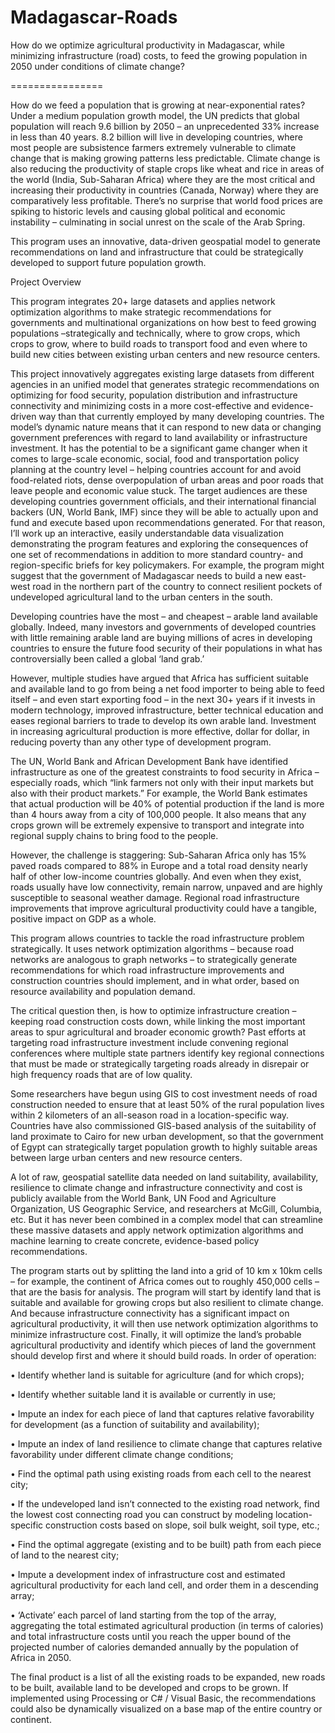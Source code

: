Madagascar-Roads
================

How do we optimize agricultural productivity in Madagascar, while minimizing infrastructure (road) costs, to feed the growing population in 2050 under conditions of climate change?

================

How do we feed a population that is growing at near-exponential rates? Under a medium population growth model, the UN predicts that global population will reach 9.6 billion by 2050 – an unprecedented 33% increase in less than 40 years.  8.2 billion will live in developing countries, where most people are subsistence farmers extremely vulnerable to climate change that is making growing patterns less predictable.  Climate change is also reducing the productivity of staple crops like wheat and rice in areas of the world (India, Sub-Saharan Africa) where they are the most critical and increasing their productivity in countries (Canada, Norway) where they are comparatively less profitable.  There’s no surprise that world food prices are spiking to historic levels and causing global political and economic instability – culminating in social unrest on the scale of the Arab Spring. 

This program uses an innovative, data-driven geospatial model to generate recommendations on land and infrastructure that could be strategically developed to support future population growth.

Project Overview

This program integrates 20+ large datasets and applies network optimization algorithms to make strategic recommendations for governments and multinational organizations on how best to feed growing populations –strategically and technically, where to grow crops, which crops to grow, where to build roads to transport food and even where to build new cities between existing urban centers and new resource centers. 

This project innovatively aggregates existing large datasets from different agencies in an unified model that generates strategic recommendations on optimizing for food security, population distribution and infrastructure connectivity and minimizing costs in a more cost-effective and evidence-driven way than that currently employed by many developing countries. The model’s dynamic nature means that it can respond to new data or changing government preferences with regard to land availability or infrastructure investment. It has the potential to be a significant game changer when it comes to large-scale economic, social, food and transportation policy planning at the country level – helping countries account for and avoid food-related riots, dense overpopulation of urban areas and poor roads that leave people and economic value stuck. The target audiences are these developing countries government officials, and their international financial backers (UN, World Bank, IMF) since they will be able to actually upon and fund and execute based upon recommendations generated. For that reason, I’ll work up an interactive, easily understandable data visualization demonstrating the program features and exploring the consequences of one set of recommendations in addition to more standard country- and region-specific briefs for key policymakers. For example, the program might suggest that the government of Madagascar needs to build a new east-west road in the northern part of the country to connect resilient pockets of undeveloped agricultural land to the urban centers in the south.

Developing countries have the most – and cheapest – arable land available globally.  Indeed, many investors and governments of developed countries with little remaining arable land are buying millions of acres in developing countries to ensure the future food security of their populations in what has controversially been called a global ‘land grab.’   

However, multiple studies have argued that Africa has sufficient suitable and available land to go from being a net food importer to being able to feed itself – and even start exporting food – in the next 30+ years if it invests in modern technology, improved infrastructure, better technical education and eases regional barriers to trade to develop its own arable land.  Investment in increasing agricultural production is more effective, dollar for dollar, in reducing poverty than any other type of development program.  

The UN, World Bank and African Development Bank have identified infrastructure as one of the greatest constraints to food security in Africa – especially roads, which “link farmers not only with their input markets but also with their product markets.”  For example, the World Bank estimates that actual production will be 40% of potential production if the land is more than 4 hours away from a city of 100,000 people.  It also means that any crops grown will be extremely expensive to transport and integrate into regional supply chains to bring food to the people. 

However, the challenge is staggering: Sub-Saharan Africa only has 15% paved roads compared to 88% in Europe  and a total road density nearly half of other low-income countries globally.  And even when they exist, roads usually have low connectivity, remain narrow, unpaved and are highly susceptible to seasonal weather damage. Regional road infrastructure improvements that improve agricultural productivity could have a tangible, positive impact on GDP as a whole.  

This program allows countries to tackle the road infrastructure problem strategically. It uses network optimization algorithms – because road networks are analogous to graph networks – to strategically generate recommendations for which road infrastructure improvements and construction countries should implement, and in what order, based on resource availability and population demand.

The critical question then, is how to optimize infrastructure creation – keeping road construction costs down, while linking the most important areas to spur agricultural and broader economic growth? Past efforts at targeting road infrastructure investment include convening regional conferences where multiple state partners identify key regional connections that must be made or strategically targeting roads already in disrepair or high frequency roads that are of low quality.  

Some researchers have begun using GIS to cost investment needs of road construction needed to ensure that at least 50% of the rural population lives within 2 kilometers of an all-season road in a location-specific way.  Countries have also commissioned GIS-based analysis of the suitability of land proximate to Cairo for new urban development, so that the government of Egypt can strategically target population growth to highly suitable areas between large urban centers and new resource centers. 

A lot of raw, geospatial satellite data needed on land suitability, availability, resilience to climate change and infrastructure connectivity and cost is publicly available from the World Bank, UN Food and Agriculture Organization, US Geographic Service, and researchers at McGill, Columbia, etc. But it has never been combined in a complex model that can streamline these massive datasets and apply network optimization algorithms and machine learning to create concrete, evidence-based policy recommendations.

The program starts out by splitting the land into a grid of 10 km x 10km cells – for example, the continent of Africa comes out to roughly 450,000 cells – that are the basis for analysis. The program will start by identify land that is suitable and available for growing crops but also resilient to climate change. And because infrastructure connectivity has a significant impact on agricultural productivity, it will then use network optimization algorithms to minimize infrastructure cost. Finally, it will optimize the land’s probable agricultural productivity and identify which pieces of land the government should develop first and where it should build roads. In order of operation: 

•	Identify whether land is suitable for agriculture (and for which crops);

•	Identify whether suitable land it is available or currently in use;

•	Impute an index for each piece of land that captures relative favorability for development (as a function of suitability and availability);

•	Impute an index of land resilience to climate change that captures relative favorability under different climate change conditions; 

•	Find the optimal path using existing roads from each cell to the nearest city; 

•	If the undeveloped land isn’t connected to the existing road network, find the lowest cost connecting road you can construct by modeling location-specific construction costs based on slope, soil bulk weight, soil type, etc.;

•	Find the optimal aggregate (existing and to be built) path from each piece of land to the nearest city;

•	Impute a development index of infrastructure cost and estimated agricultural productivity for each land cell, and order them in a descending array;

•	‘Activate’ each parcel of land starting from the top of the array, aggregating the total estimated agricultural production (in terms of calories) and total infrastructure costs until you reach the upper bound of the projected number of calories demanded annually by the population of Africa in 2050.

The final product is a list of all the existing roads to be expanded, new roads to be built, available land to be developed and crops to be grown. If implemented using Processing or C# / Visual Basic, the recommendations could also be dynamically visualized on a base map of the entire country or continent.
